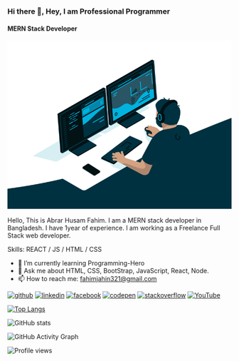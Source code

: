 ### Hi there 👋, Hey, I am Professional Programmer
#### MERN Stack Developer
![MERN Stack Developer](https://github.com/Abrarhusamfahim/Abrarhusamfahim/blob/main/code.gif)

Hello, This is Abrar Husam Fahim. I am a MERN stack developer in Bangladesh. I have 1year of experience. I am working as a Freelance Full Stack web developer.



Skills: REACT / JS / HTML / CSS

- 🌱 I’m currently learning Programming-Hero 
- 💬 Ask me about HTML, CSS, BootStrap, JavaScript, React, Node. 
- 📫 How to reach me: fahimjahin321@gmail.com 


[<img src='https://cdn.jsdelivr.net/npm/simple-icons@3.0.1/icons/github.svg' alt='github' height='40'>](https://github.com/Abrarhusamfahim)  [<img src='https://cdn.jsdelivr.net/npm/simple-icons@3.0.1/icons/linkedin.svg' alt='linkedin' height='40'>](https://www.linkedin.com/in/abrar-fahim-67aa45214/)  [<img src='https://cdn.jsdelivr.net/npm/simple-icons@3.0.1/icons/facebook.svg' alt='facebook' height='40'>](https://www.facebook.com/abrar.fahim.321)  [<img src='https://cdn.jsdelivr.net/npm/simple-icons@3.0.1/icons/codepen.svg' alt='codepen' height='40'>](https://codepen.io/abrarhusamfahim)  [<img src='https://cdn.jsdelivr.net/npm/simple-icons@3.0.1/icons/stackoverflow.svg' alt='stackoverflow' height='40'>](https://stackoverflow.com/users/16839532/abrar-fahim)  [<img src='https://cdn.jsdelivr.net/npm/simple-icons@3.0.1/icons/youtube.svg' alt='YouTube' height='40'>](https://www.youtube.com/channel/UC_6uhlpXmT1wpQknmgN7IhQ)  

[![Top Langs](https://github-readme-stats.vercel.app/api/top-langs/?username=Abrarhusamfahim)](https://github.com/anuraghazra/github-readme-stats)

![GitHub stats](https://github-readme-stats.vercel.app/api?username=Abrarhusamfahim&show_icons=true)  

![GitHub Activity Graph](https://activity-graph.herokuapp.com/graph?username=Abrarhusamfahim)  

![Profile views](https://gpvc.arturio.dev/Abrarhusamfahim)  
